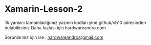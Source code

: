 # Xamarin-Lesson-2
İlk yarısını tamamladığımız yazının kodları yine github/vb10 adresinden bulabilirsiniz
Daha fazlası  için hardwareandro.com

Sorunlarınız için ise : hardwareandro@gmail.com
